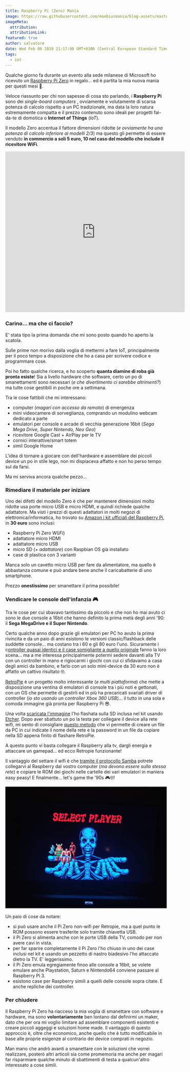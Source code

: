 ```yaml
---
title: Raspberry Pi (Zero) Mania
image: https://raw.githubusercontent.com/moebiusmania/blog-assets/master/images/2019/IMG_20190122_215800.jpg
imageMeta:
  attribution:
  attributionLink:
featured: true
author: salvatore
date: Wed Feb 06 2019 21:17:00 GMT+0100 (Central European Standard Time)
tags:
  - iot
---
```


Qualche giorno fa durante un evento alla sede milanese di Microsoft ho ricevuto un [Raspberry Pi Zero](https://www.raspberrypi.org/products/raspberry-pi-zero/) in regalo... ed è partita la mia nuova mania per questi mesi 🤣.

Veloce riassunto per chi non sapesse di cosa sto parlando, i **Raspberry Pi** sono dei *single-board computers* , ovviamente e volutamente di scarsa potenza di calcolo rispetto a un PC tradizionale, ma data la loro natura estremamente compatta e il prezzo contenuto sono ideali per progetti fai-da-te di domotica o **Internet of Things** (*IoT*).

Il modello Zero accentua il fattore dimensioni ridotte (*e ovviamente ha una potenza di calcolo inferiore ai modelli 2/3*) ma questo gli permette di essere venduto **in commercio a soli 5 euro, 10 nel caso del modello che include il ricevitore WiFi**.

<iframe width="560" height="500" src="https://www.youtube.com/embed/jFoA4u4x2uk" frameborder="0" allow="accelerometer; autoplay; encrypted-media; gyroscope; picture-in-picture" allowfullscreen></iframe>

### Carino... ma che ci faccio?
E' stata tipo la prima domanda che mi sono posto quando ho aperto la scatola.

Sulle prime non morivo dalla voglia di mettermi a fare IoT, principalmente per il poco tempo a disposizione che ho a casa per scrivere codice e programmare cose.

Poi ho fatto qualche ricerca, e ho scoperto **quanta diamine di roba già pronta esiste**! Sia a livello hardware che software, certo un po di smanettamenti sono necessari (*e che divertimento ci sarebbe altrimenti?*) ma tutte cose gestibili in poche ore a settimana.

Tra le cose fattibili che mi interessano:

* computer (*magari con accesso da remoto*) di emergenza
* mini videocamere di sorveglianza, comprando un modulino webcam dedicato a parte
* emulatori per console e arcade di vecchia generazione 16bit (*Sega Mega Drive, Super Nintendo, Neo Geo*)
* ricevitore Google Cast + AirPlay per le TV
* cornici interattive/smart totem
* simil Google Home

L'idea di tornare a giocare con dell'hardware e assemblare dei piccoli device un po in stile lego, non mi dispiaceva affatto e non ho perso tempo sul da farsi.

Ma mi serviva ancora qualche pezzo...
 
### Rimediare il materiale per iniziare
Uno dei difetti del modello Zero è che per mantenere dimensioni molto ridotte usa porte micro USB e micro HDMI, e quindi richiede qualche adattatore. Ma visti i prezzi di questi adattatori in molti negozi di elettronica/informatica, ho trovato su [Amazon i kit ufficiali del Raspberry Pi](https://www.amazon.it/gp/product/B07D5G3459/ref=ppx_yo_dt_b_asin_title_o00__o00_s00?ie=UTF8&psc=1), in **30 euro** sono inclusi:

* Raspberry Pi Zero W(*iFi*)
* adattatore micro HDMI
* adattatore micro USB
* micro SD (*+ adattatore*) con Raspbian OS già installato
* case di plastica con 3 varianti

Manca solo un cavetto micro USB per fare da alimentatore, ma quello è abbastanza comune e può andare bene anche il caricabatterie di uno smartphone.

Prezzo **onestissimo** per smanettare il prima possibile!

### Vendicare le console dell'infanzia 🎮
Tra le cose per cui sbavavo tantissimo da piccolo e che non ho mai avuto ci sono le due console a 16bit che hanno definito la prima metà degli anni '90: il **Sega MegaDrive e il Super Nintendo**.

Certo qualche anno dopo grazie gli emulatori per PC ho avuto la prima rivincita e da un paio di anni esistono le versioni classic/flashback delle suddette console... ma costano tra i 60 e gli 80 euro l'uno. Sicuramente i c[ontroller quasai identici e il case somigliante a quello originale](https://www.polygon.com/2017/10/13/16051258/sega-genesis-flashback-hd-review) fanno la loro scena... ma a me interessa principalmente potermi sedere davanti alla TV con un controller in mano e rigiocarmi i giochi con cui ci sfidavamo a casa degli amici da bambino, e farlo con un solo mini-device da 30 euro non è affatto un cattivo risultato 🤓.

[RetroPie](https://retropie.org.uk/) è un progetto molto interessante (*e multi piattaforma*) che mette a disposizione una ventina di emulatori di console tra i più noti e gettonati, con un OS che permette di gestirli ed in più ha precaricati svariati driver di controller (*io sto usando un controller Xbox 360 USB*)... il tutto in una sola e comoda immagine già pronta per Raspberry Pi 😎.

Una volta [scaricata l'immagine](https://retropie.org.uk/download/) l'ho flashata sulla SD inclusa nel kit usando [Etcher](https://www.balena.io/etcher/). Dopo aver sbattuto un po la testa per collegare il device alla rete wifi, mi sento di consigliare [questo metodo](https://github.com/RetroPie/RetroPie-Setup/wiki/Wifi#connecting-to-wifi-without-a-keyboard-raspbian-stretch) che vi permette di creare un file da PC in cui indicate il nome della rete e la password in un file da copiare nella SD appena finito di flashare RetroPie.

A questo punto vi basta collegare il Raspberry alla tv, dargli energia e attaccare un gamepad... ed ecco Retropie funzionante!

Il vantaggio del settare il wifi è che [tramite il protocollo Samba](https://github.com/retropie/retropie-setup/wiki/Transferring-Roms#samba-shares) potrete collegarvi al Raspberry dal vostro computer (*ma devono essere sulla stessa rete*) e copiare le ROM dei giochi nelle cartelle dei vari emulatori in maniera easy peasy! E finalmente... let's game the '90s 🎮🤓!

![Golden Axe](https://github.com/moebiusmania/blog-assets/blob/master/images/2019/goldenaxe.jpg?raw=true)

Un paio di cose da notare:
* si può usare anche il Pi Zero non-wifi per Retropie, ma a quel punto le ROM possono essere trasferite solo tramite chiavetta USB.
* il Pi Zero si alimenta anche con le porte USB della TV, comodo per non avere cavi in vista.
* per far sparire completamente il Pi Zero l'ho chiuso in uno dei case inclusi nel kit e usando un pezzetto di nastro biadesivo l'ho attaccato dietro la TV. E' leggerissimo.
* il Pi Zero emula egregiamente finoo alle console a 16bit, se volete emulare anche Playstation, Saturn e Nintendo64 conviene passare al Raspberry Pi 3.
* esistono case per Raspberry simili a quelli delle console sopra citate. E anche repliche dei controller.

### Per chiudere
Il Raspberry Pi Zero ha riacceso la mia voglia di smanettare con software e hardware, ma sono **volontariamente** ben lontano dal definirmi un maker, dato che per ora mi voglio limitare ad assemblare componenti esistenti e creare piccoli aggeggi e soluzioni home made. Il vantaggio di questo approccio è, oltre che economico, anche quello che è tutto modificabile in base alle proprie esigenze al contrario dei device comprati in negozio.

Man mano che andrò avanti a smanettare con le soluzioni che vorrei realizzare, posterò altri articoli sia come promemoria ma anche per magari far risparmiare qualche minuto di sbattimenti di testa a qualcun'altro interessato a cose simili. 
